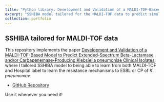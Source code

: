 ```yaml
---
title: "Python library: Development and Validation of a MALDI-TOF-Based Model to Predict Extended-Spectrum Beta-Lactamase and/or Carbapenemase-Producing Klebsiella pneumoniae Clinical Isolates"
excerpt: "SSHIBA model tailored for the MALDI-TOF data to predict simultanously from which hospital is the data coming from and the resistance mechanism of every bacteria to ESBL or CP."
collection: portfolio
---
```


## SSHIBA tailored for MALDI-TOF data
This repository implements the paper [Development and Validation of a MALDI-TOF-Based Model to Predict Extended-Spectrum Beta-Lactamase and/or Carbapenemase-Producing Klebsiella pneumoniae Clinical Isolates](https://www.biorxiv.org/content/10.1101/2021.10.04.463058v2).
where I tailored SSHIBA model to being able to learn from both MALDI-TOF and Hospital label to learn the resistance mechanisms to ESBL or CP of _K. pneumoniae_. 

* [GitHub Repository](https://github.com/alexjorguer/RMPrediction)

Use it whenever you need it!
